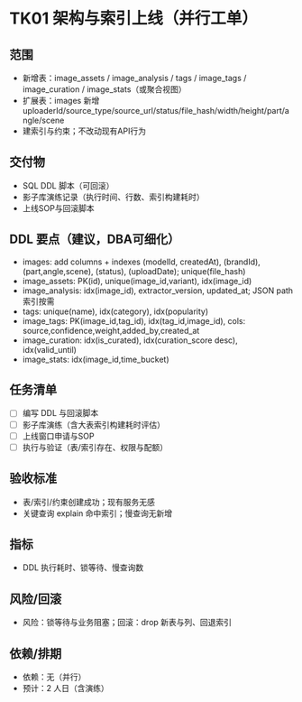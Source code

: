 # TK01 架构与索引上线（并行工单）

## 范围
- 新增表：image_assets / image_analysis / tags / image_tags / image_curation / image_stats（或聚合视图）
- 扩展表：images 新增 uploaderId/source_type/source_url/status/file_hash/width/height/part/angle/scene
- 建索引与约束；不改动现有API行为

## 交付物
- SQL DDL 脚本（可回滚）
- 影子库演练记录（执行时间、行数、索引构建耗时）
- 上线SOP与回滚脚本

## DDL 要点（建议，DBA可细化）
- images: add columns + indexes (modelId, createdAt), (brandId), (part,angle,scene), (status), (uploadDate); unique(file_hash)
- image_assets: PK(id), unique(image_id,variant), idx(image_id)
- image_analysis: idx(image_id), extractor_version, updated_at; JSON path 索引按需
- tags: unique(name), idx(category), idx(popularity)
- image_tags: PK(image_id,tag_id), idx(tag_id,image_id), cols: source,confidence,weight,added_by,created_at
- image_curation: idx(is_curated), idx(curation_score desc), idx(valid_until)
- image_stats: idx(image_id,time_bucket)

## 任务清单
- [ ] 编写 DDL 与回滚脚本
- [ ] 影子库演练（含大表索引构建耗时评估）
- [ ] 上线窗口申请与SOP
- [ ] 执行与验证（表/索引存在、权限与配额）

## 验收标准
- 表/索引/约束创建成功；现有服务无感
- 关键查询 explain 命中索引；慢查询无新增

## 指标
- DDL 执行耗时、锁等待、慢查询数

## 风险/回滚
- 风险：锁等待与业务阻塞；回滚：drop 新表与列、回退索引

## 依赖/排期
- 依赖：无（并行）
- 预计：2 人日（含演练）
